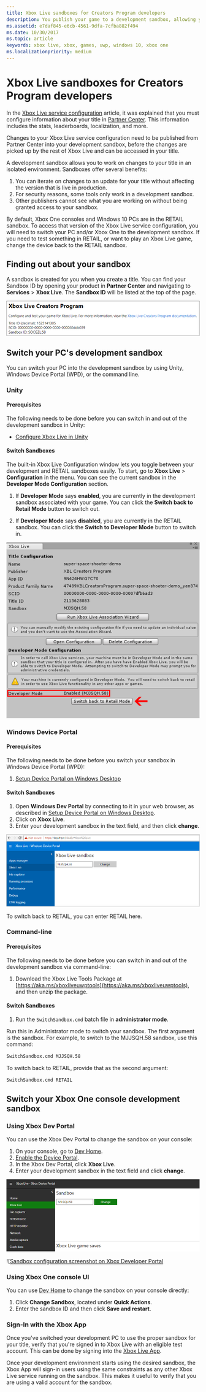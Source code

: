 ```yaml
---
title: Xbox Live sandboxes for Creators Program developers
description: You publish your game to a development sandbox, allowing you to work on changes to your title in an isolated environment.
ms.assetid: e7daf845-e6cb-4561-9dfa-7cfba882f494
ms.date: 10/30/2017
ms.topic: article
keywords: xbox live, xbox, games, uwp, windows 10, xbox one
ms.localizationpriority: medium
---
```


# Xbox Live sandboxes for Creators Program developers

In the [Xbox Live service configuration](xbox-live-service-configuration-creators.md) article, it was explained that you must configure information about your title in [Partner Center](https://partner.microsoft.com/dashboard).
This information includes the stats, leaderboards, localization, and more.

Changes to your Xbox Live service configuration need to be published from Partner Center into your development sandbox, before the changes are picked up by the rest of Xbox Live and can be accessed in your title.

A development sandbox allows you to work on changes to your title in an isolated environment.
Sandboxes offer several benefits:
1. You can iterate on changes to an update for your title without affecting the version that is live in production.
2. For security reasons, some tools only work in a development sandbox.
3. Other publishers cannot see what you are working on without being granted access to your sandbox.

By default, Xbox One consoles and Windows 10 PCs are in the RETAIL sandbox.
To access that version of the Xbox Live service configuration, you will need to switch your PC and/or Xbox One to the development sandbox.
If you need to test something in RETAIL, or want to play an Xbox Live game, change the device back to the RETAIL sandbox.


## Finding out about your sandbox

A sandbox is created for you when you create a title.
You can find your Sandbox ID by opening your product in **Partner Center** and navigating to **Services** > **Xbox Live**.
The **Sandbox ID** will be listed at the top of the page.

![Title Information in Partner Center screenshot. Includes Sandbox ID](../images/getting_started/devcenter_sandbox_id.png)


## Switch your PC's development sandbox

You can switch your PC into the development sandbox by using Unity, Windows Device Portal (WPD), or the command line.


### Unity


#### Prerequisites

The following needs to be done before you can switch in and out of the development sandbox in Unity:

* [Configure Xbox Live in Unity](configure-xbox-live-in-unity.md)


#### Switch Sandboxes

The built-in Xbox Live Configuration window lets you toggle between your development and RETAIL sandboxes easily.
To start, go to **Xbox Live** > **Configuration** in the menu.
You can see the current sandbox in the **Developer Mode Configuration** section.

1. If **Developer Mode** says **enabled**, you are currently in the development sandbox associated with your game. You can click the **Switch back to Retail Mode** button to switch out.

2. If **Developer Mode** says **disabled**, you are currently in the RETAIL sandbox. You can click the **Switch to Developer Mode** button to switch in.

![XBL Enabled](../images/unity/unity-xbl-dev-mode.PNG)


### Windows Device Portal


#### Prerequisites

The following needs to be done before you switch your sandbox in Windows Device Portal (WPD):

1. [Setup Device Portal on Windows Desktop](https://msdn.microsoft.com/en-us/windows/uwp/debug-test-perf/device-portal-desktop)


#### Switch Sandboxes

1. Open **Windows Dev Portal** by connecting to it in your web browser, as described in [Setup Device Portal on Windows Desktop](https://msdn.microsoft.com/en-us/windows/uwp/debug-test-perf/device-portal-desktop).
2. Click on **Xbox Live**.
3. Enter your development sandbox in the text field, and then click **change**.

![Sandbox configuration screenshot on Windows Devices Portal](../images/getting_started/wdp_switch_sandbox.png)

To switch back to RETAIL, you can enter RETAIL here.


### Command-line


#### Prerequisites

The following needs to be done before you can switch in and out of the development sandbox via command-line:

1. Download the Xbox Live Tools Package at [https://aka.ms/xboxliveuwptools](https://aka.ms/xboxliveuwptools), and then unzip the package.


#### Switch Sandboxes

1. Run the `SwitchSandbox.cmd` batch file in **administrator mode**.

Run this in Administrator mode to switch your sandbox.
The first argument is the sandbox.
For example, to switch to the MJJSQH.58 sandbox, use this command:

```cmd
SwitchSandbox.cmd MJJSQH.58
```

To switch back to RETAIL, provide that as the second argument:

```cmd
SwitchSandbox.cmd RETAIL
```


## Switch your Xbox One console development sandbox


### Using Xbox Dev Portal

You can use the Xbox Dev Portal to change the sandbox on your console:

1. On your console, go to [Dev Home](https://docs.microsoft.com/windows/uwp/xbox-apps/dev-home).
1. [Enable the Device Portal](https://docs.microsoft.com/windows/uwp/debug-test-perf/device-portal-xbox).
1. In the Xbox Dev Portal, click **Xbox Live**.
1. Enter your development sandbox in the text field and click **change**.

![switch sandbox](../images/getting_started/xdp_switch_sandbox.png)

![[Sandbox configuration screenshot on Xbox Developer Portal](../images/getting_started/xdp_switch_sandbox.png)


### Using Xbox One console UI

You can use [Dev Home](https://docs.microsoft.com/windows/uwp/xbox-apps/dev-home) to change the sandbox on your console directly:
1. Click **Change Sandbox**, located under **Quick Actions**.
2. Enter the sandbox ID and then click **Save and restart**.


### Sign-In with the Xbox App

Once you've switched your development PC to use the proper sandbox for your title, verify that you're signed in to Xbox Live with an eligible test account.
This can be done by signing into the [Xbox Live App](https://www.xbox.com/en-US/xbox-app).

Once your development environment starts using the desired sandbox, the Xbox App will sign-in users using the same constraints as any other Xbox Live service running on the sandbox.
This makes it useful to verify that you are using a valid account for the sandbox.
